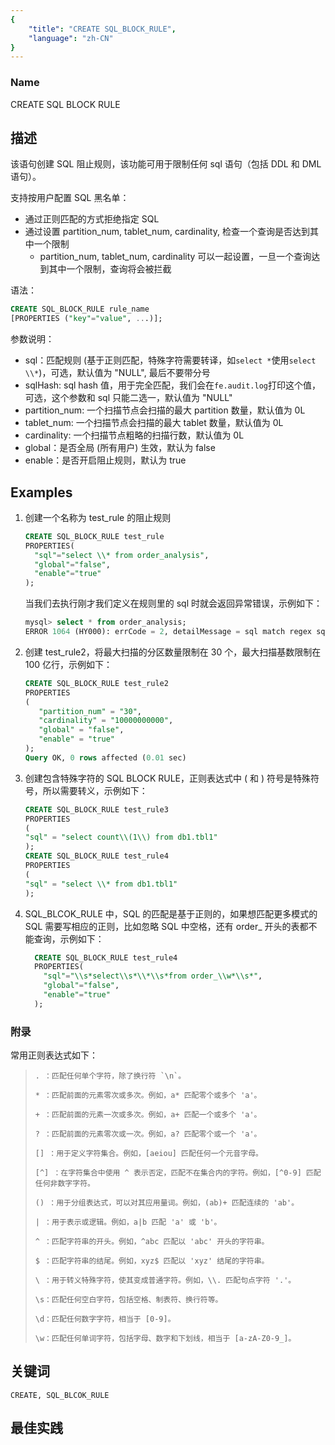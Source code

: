 ```yaml
---
{
    "title": "CREATE SQL_BLOCK_RULE",
    "language": "zh-CN"
}
---
```


<!--
Licensed to the Apache Software Foundation (ASF) under one
or more contributor license agreements.  See the NOTICE file
distributed with this work for additional information
regarding copyright ownership.  The ASF licenses this file
to you under the Apache License, Version 2.0 (the
"License"); you may not use this file except in compliance
with the License.  You may obtain a copy of the License at

  http://www.apache.org/licenses/LICENSE-2.0

Unless required by applicable law or agreed to in writing,
software distributed under the License is distributed on an
"AS IS" BASIS, WITHOUT WARRANTIES OR CONDITIONS OF ANY
KIND, either express or implied.  See the License for the
specific language governing permissions and limitations
under the License.
-->

### Name

CREATE SQL BLOCK RULE

## 描述

该语句创建 SQL 阻止规则，该功能可用于限制任何 sql 语句（包括 DDL 和 DML 语句）。

支持按用户配置 SQL 黑名单：

- 通过正则匹配的方式拒绝指定 SQL
- 通过设置 partition_num, tablet_num, cardinality, 检查一个查询是否达到其中一个限制
  - partition_num, tablet_num, cardinality 可以一起设置，一旦一个查询达到其中一个限制，查询将会被拦截

语法：

```sql
CREATE SQL_BLOCK_RULE rule_name 
[PROPERTIES ("key"="value", ...)];
```

参数说明：

- sql：匹配规则 (基于正则匹配，特殊字符需要转译，如`select *`使用`select \\*`)，可选，默认值为 "NULL", 最后不要带分号
- sqlHash: sql hash 值，用于完全匹配，我们会在`fe.audit.log`打印这个值，可选，这个参数和 sql 只能二选一，默认值为 "NULL"
- partition_num: 一个扫描节点会扫描的最大 partition 数量，默认值为 0L
- tablet_num: 一个扫描节点会扫描的最大 tablet 数量，默认值为 0L
- cardinality: 一个扫描节点粗略的扫描行数，默认值为 0L
- global：是否全局 (所有用户) 生效，默认为 false
- enable：是否开启阻止规则，默认为 true

## Examples

1. 创建一个名称为 test_rule 的阻止规则

     ```sql
     CREATE SQL_BLOCK_RULE test_rule 
     PROPERTIES(
       "sql"="select \\* from order_analysis",
       "global"="false",
       "enable"="true"
     );
     ```
    当我们去执行刚才我们定义在规则里的 sql 时就会返回异常错误，示例如下：

     ```sql
     mysql> select * from order_analysis;
     ERROR 1064 (HY000): errCode = 2, detailMessage = sql match regex sql block rule: order_analysis_rule
     ```

2. 创建 test_rule2，将最大扫描的分区数量限制在 30 个，最大扫描基数限制在 100 亿行，示例如下：

    ```sql
    CREATE SQL_BLOCK_RULE test_rule2 
    PROPERTIES
    (
       "partition_num" = "30",
       "cardinality" = "10000000000",
       "global" = "false",
       "enable" = "true"
    );
   Query OK, 0 rows affected (0.01 sec)
   ```
   
3. 创建包含特殊字符的 SQL BLOCK RULE，正则表达式中 ( 和 ) 符号是特殊符号，所以需要转义，示例如下：

    ```sql
    CREATE SQL_BLOCK_RULE test_rule3
    PROPERTIES
    ( 
    "sql" = "select count\\(1\\) from db1.tbl1"
    );
    CREATE SQL_BLOCK_RULE test_rule4
    PROPERTIES
    ( 
    "sql" = "select \\* from db1.tbl1"
    );
    ```
   
4. SQL_BLCOK_RULE 中，SQL 的匹配是基于正则的，如果想匹配更多模式的 SQL 需要写相应的正则，比如忽略 SQL
中空格，还有 order_ 开头的表都不能查询，示例如下：

   ```sql
     CREATE SQL_BLOCK_RULE test_rule4 
     PROPERTIES(
       "sql"="\\s*select\\s*\\*\\s*from order_\\w*\\s*",
       "global"="false",
       "enable"="true"
     );
   ```

### 附录
常用正则表达式如下：

>     . ：匹配任何单个字符，除了换行符 `\n`。
> 
>     * ：匹配前面的元素零次或多次。例如，a* 匹配零个或多个 'a'。
>
>     + ：匹配前面的元素一次或多次。例如，a+ 匹配一个或多个 'a'。
>
>     ? ：匹配前面的元素零次或一次。例如，a? 匹配零个或一个 'a'。
>
>     [] ：用于定义字符集合。例如，[aeiou] 匹配任何一个元音字母。
>
>     [^] ：在字符集合中使用 ^ 表示否定，匹配不在集合内的字符。例如，[^0-9] 匹配任何非数字字符。
>
>     () ：用于分组表达式，可以对其应用量词。例如，(ab)+ 匹配连续的 'ab'。
>
>     | ：用于表示或逻辑。例如，a|b 匹配 'a' 或 'b'。
>
>     ^ ：匹配字符串的开头。例如，^abc 匹配以 'abc' 开头的字符串。
>
>     $ ：匹配字符串的结尾。例如，xyz$ 匹配以 'xyz' 结尾的字符串。
>
>     \ ：用于转义特殊字符，使其变成普通字符。例如，\\. 匹配句点字符 '.'。
>
>     \s：匹配任何空白字符，包括空格、制表符、换行符等。
>
>     \d：匹配任何数字字符，相当于 [0-9]。
>
>     \w：匹配任何单词字符，包括字母、数字和下划线，相当于 [a-zA-Z0-9_]。

## 关键词

```text
CREATE, SQL_BLCOK_RULE
```

## 最佳实践

